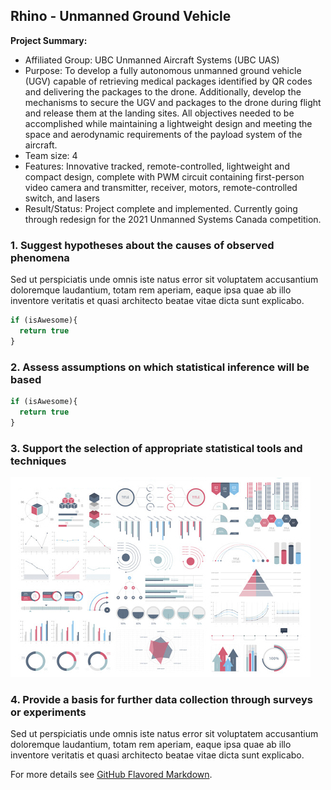 ## Rhino - Unmanned Ground Vehicle

**Project Summary:** 
* Affiliated Group: UBC Unmanned Aircraft Systems (UBC UAS)
* Purpose: To develop a fully autonomous unmanned ground vehicle (UGV) capable of retrieving medical packages identified by QR codes and delivering the packages to the drone. Additionally, develop the mechanisms to secure the UGV and packages to the drone during flight and release them at the landing sites. All objectives needed to be accomplished while maintaining a lightweight design and meeting the space and aerodynamic requirements of the payload system of the aircraft.
* Team size: 4
* Features: Innovative tracked, remote-controlled, lightweight and compact design, complete with PWM circuit containing first-person video camera and transmitter, receiver, motors, remote-controlled switch, and lasers
* Result/Status: Project complete and implemented. Currently going through redesign for the 2021 Unmanned Systems Canada competition.

### 1. Suggest hypotheses about the causes of observed phenomena

Sed ut perspiciatis unde omnis iste natus error sit voluptatem accusantium doloremque laudantium, totam rem aperiam, eaque ipsa quae ab illo inventore veritatis et quasi architecto beatae vitae dicta sunt explicabo. 

```javascript
if (isAwesome){
  return true
}
```

### 2. Assess assumptions on which statistical inference will be based

```javascript
if (isAwesome){
  return true
}
```

### 3. Support the selection of appropriate statistical tools and techniques

<img src="images/dummy_thumbnail.jpg?raw=true"/>

### 4. Provide a basis for further data collection through surveys or experiments

Sed ut perspiciatis unde omnis iste natus error sit voluptatem accusantium doloremque laudantium, totam rem aperiam, eaque ipsa quae ab illo inventore veritatis et quasi architecto beatae vitae dicta sunt explicabo. 

For more details see [GitHub Flavored Markdown](https://guides.github.com/features/mastering-markdown/).
